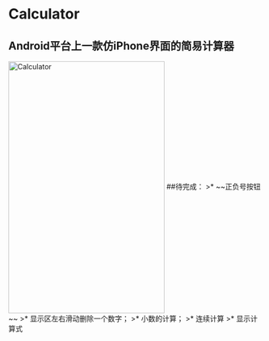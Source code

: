 # Calculator
Android平台上一款仿iPhone界面的简易计算器
-----
<img src="http://ww4.sinaimg.cn/mw690/a5965bd7jw1f66cprex89j20u01hc41h.jpg" width = "309" height = "500" alt="Calculator" align=center />
##待完成：
>* ~~正负号按钮~~
>* 显示区左右滑动删除一个数字；
>* 小数的计算；
>* 连续计算
>* 显示计算式
